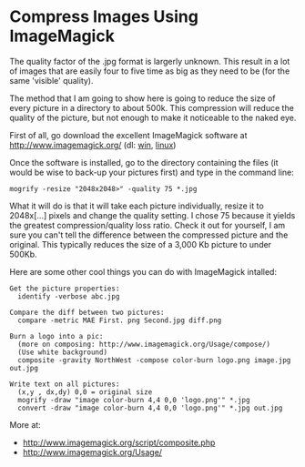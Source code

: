 
# Compress Images Using ImageMagick

The quality factor of the .jpg format is largerly unknown. This result in a lot of images that are easily four to five time as big as they need to be (for the same 'visible' quality).

The method that I am going to show here is going to reduce the size of every picture in a directory to about 500k. This compression will reduce the quality of the picture, but not enough to make it noticeable to the naked eye.

First of all, go download the excellent ImageMagick software at http://www.imagemagick.org/ (dl: [win](http://www.imagemagick.org/script/binary-releases.php#windows), [linux](http://www.imagemagick.org/script/binary-releases.php#unix))

Once the software is installed, go to the directory containing the files (it would be wise to back-up your pictures first) and type in the command line:

    mogrify -resize "2048x2048>" -quality 75 *.jpg

What it will do is that it will take each picture individually, resize it to 2048x[...] pixels and change the quality setting. I chose 75 because it yields the greatest compression/quality loss ratio. Check it out for yourself, I am sure you can't tell the difference between the compressed picture and the original. This typically reduces the size of a 3,000 Kb picture to under 500Kb.

Here are some other cool things you can do with ImageMagick intalled:

    Get the picture properties:
      identify -verbose abc.jpg

    Compare the diff between two pictures:
      compare -metric MAE First. png Second.jpg diff.png

    Burn a logo into a pic:
      (more on composing: http://www.imagemagick.org/Usage/compose/)
      (Use white background)
      composite -gravity NorthWest -compose color-burn logo.png image.jpg out.jpg

    Write text on all pictures:
      (x,y , dx,dy) 0,0 = original size
      mogrify -draw "image color-burn 4,4 0,0 'logo.png'" *.jpg
      convert -draw "image color-burn 4,4 0,0 'logo.png'" *.jpg out.jpg

More at:

* http://www.imagemagick.org/script/composite.php
* http://www.imagemagick.org/Usage/

